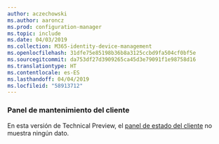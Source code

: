 ```yaml
---
author: aczechowski
ms.author: aaroncz
ms.prod: configuration-manager
ms.topic: include
ms.date: 04/03/2019
ms.collection: M365-identity-device-management
ms.openlocfilehash: 31dfe75e85198b36b8a3125ccbd9fa504cf0bf5e
ms.sourcegitcommit: da753df27d3909265ca45d3e79091f1e98758d16
ms.translationtype: HT
ms.contentlocale: es-ES
ms.lasthandoff: 04/04/2019
ms.locfileid: "58913712"
---
```

### <a name="ki_health"></a> Panel de mantenimiento del cliente

En esta versión de Technical Preview, el [panel de estado del cliente](/sccm/core/get-started/2019/technical-preview-1901#bkmk_health) no muestra ningún dato.